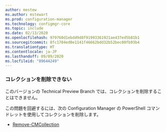 ```yaml
---
author: mestew
ms.author: mstewart
ms.prod: configuration-manager
ms.technology: configmgr-core
ms.topic: include
ms.date: 02/13/2020
ms.openlocfilehash: 979760d1ebdd9d8f91993361921ae437ed5b81b1
ms.sourcegitcommit: 8fc1704ed0e1141f46662bdd32b52bec00fb93b4
ms.translationtype: HT
ms.contentlocale: ja-JP
ms.lasthandoff: 09/09/2020
ms.locfileid: "89644249"
---
```

### <a name="cant-delete-collections"></a><a name="ki_coll"></a> コレクションを削除できない

<!--6245446-->
このバージョンの Technical Preview Branch では、コレクションを削除することはできません。

この問題を回避するには、次の Configuration Manager の PowerShell コマンドレットを使用してコレクションを削除します。

- [Remove-CMCollection](/powershell/module/configurationmanager/remove-cmcollection)